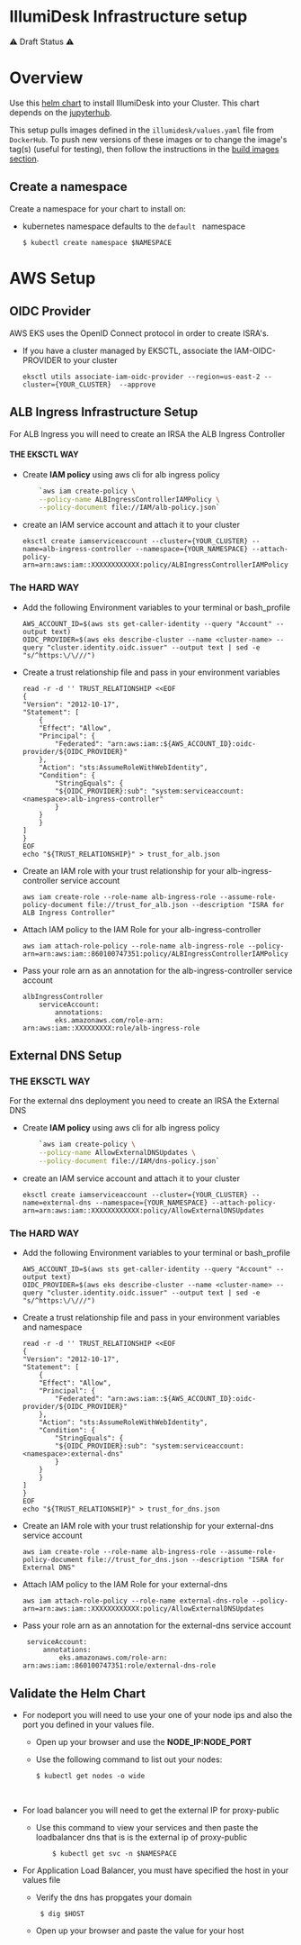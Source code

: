 # IllumiDesk Infrastructure setup

:warning: Draft Status :warning:

# Overview

Use this [helm chart](https://helm.sh/docs/topics/charts/) to install IllumiDesk into your Cluster. This chart depends on the [jupyterhub](https://zero-to-jupyterhub.readthedocs.io/en/latest/).

This setup pulls images defined in the `illumidesk/values.yaml` file from `DockerHub`. To push new versions of these images or to change the image's tag(s) (useful for testing), then follow the instructions in the [build images section](#build-images).  


## Create a namespace

Create a namespace for your chart to install on:
  * kubernetes namespace defaults to the ```default ``` namespace

        $ kubectl create namespace $NAMESPACE

# AWS Setup

## OIDC Provider

AWS EKS uses the OpenID Connect protocol in order to create ISRA's.

  * If you have a cluster managed by EKSCTL, associate the IAM-OIDC-PROVIDER to your cluster
    
        eksctl utils associate-iam-oidc-provider --region=us-east-2 --cluster={YOUR_CLUSTER}  --approve

## ALB Ingress Infrastructure Setup
For ALB Ingress you will need to create an IRSA the ALB Ingress Controller

#### THE EKSCTL WAY
  *  Create **IAM policy** using aws cli for alb ingress policy
        ```Bash    
            `aws iam create-policy \
            --policy-name ALBIngressControllerIAMPolicy \
            --policy-document file://IAM/alb-policy.json` 
        ```

  * create an IAM service account and attach it to your cluster
        
        eksctl create iamserviceaccount --cluster={YOUR_CLUSTER} --name=alb-ingress-controller --namespace={YOUR_NAMESPACE} --attach-policy-arn=arn:aws:iam::XXXXXXXXXXXX:policy/ALBIngressControllerIAMPolicy

### The HARD WAY
  * Add the following Environment variables to your terminal or bash_profile
        
        AWS_ACCOUNT_ID=$(aws sts get-caller-identity --query "Account" --output text)
        OIDC_PROVIDER=$(aws eks describe-cluster --name <cluster-name> --query "cluster.identity.oidc.issuer" --output text | sed -e "s/^https:\/\///")
  * Create a trust relationship file and pass in your environment variables
    
        read -r -d '' TRUST_RELATIONSHIP <<EOF
        {
        "Version": "2012-10-17",
        "Statement": [
            {
            "Effect": "Allow",
            "Principal": {
                "Federated": "arn:aws:iam::${AWS_ACCOUNT_ID}:oidc-provider/${OIDC_PROVIDER}"
            },
            "Action": "sts:AssumeRoleWithWebIdentity",
            "Condition": {
                "StringEquals": {
                "${OIDC_PROVIDER}:sub": "system:serviceaccount:<namespace>:alb-ingress-controller"
                }
            }
            }
        ]
        }
        EOF
        echo "${TRUST_RELATIONSHIP}" > trust_for_alb.json

  * Create an IAM role with your trust relationship for your alb-ingress-controller service account
        
        aws iam create-role --role-name alb-ingress-role --assume-role-policy-document file://trust_for_alb.json --description "ISRA for ALB Ingress Controller"
  * Attach IAM policy to the IAM Role for your alb-ingress-controller
        
        aws iam attach-role-policy --role-name alb-ingress-role --policy-arn=arn:aws:iam::860100747351:policy/ALBIngressControllerIAMPolicy
  
  * Pass your role arn as an annotation for the alb-ingress-controller service account
        
        albIngressController
            serviceAccount:
                annotations:
                eks.amazonaws.com/role-arn: arn:aws:iam::XXXXXXXXX:role/alb-ingress-role


## External DNS Setup

### THE EKSCTL WAY

For the external dns deployment you need to create an IRSA the External DNS
  *  Create **IAM policy** using aws cli for alb ingress policy
        ```Bash    
            `aws iam create-policy \
            --policy-name AllowExternalDNSUpdates \
            --policy-document file://IAM/dns-policy.json` 
        ```
  * create an IAM service account and attach it to your cluster
        
        eksctl create iamserviceaccount --cluster={YOUR_CLUSTER} --name=external-dns --namespace={YOUR_NAMESPACE} --attach-policy-arn=arn:aws:iam::XXXXXXXXXXXX:policy/AllowExternalDNSUpdates

### The HARD WAY
  * Add the following Environment variables to your terminal or bash_profile
        
        AWS_ACCOUNT_ID=$(aws sts get-caller-identity --query "Account" --output text)
        OIDC_PROVIDER=$(aws eks describe-cluster --name <cluster-name> --query "cluster.identity.oidc.issuer" --output text | sed -e "s/^https:\/\///")
  * Create a trust relationship file and pass in your environment variables and namespace
    
        read -r -d '' TRUST_RELATIONSHIP <<EOF
        {
        "Version": "2012-10-17",
        "Statement": [
            {
            "Effect": "Allow",
            "Principal": {
                "Federated": "arn:aws:iam::${AWS_ACCOUNT_ID}:oidc-provider/${OIDC_PROVIDER}"
            },
            "Action": "sts:AssumeRoleWithWebIdentity",
            "Condition": {
                "StringEquals": {
                "${OIDC_PROVIDER}:sub": "system:serviceaccount:<namespace>:external-dns"
                }
            }
            }
        ]
        }
        EOF
        echo "${TRUST_RELATIONSHIP}" > trust_for_dns.json

  * Create an IAM role with your trust relationship for your external-dns service account
        
        aws iam create-role --role-name alb-ingress-role --assume-role-policy-document file://trust_for_dns.json --description "ISRA for External DNS"
  
  * Attach IAM policy to the IAM Role for your external-dns
        
        aws iam attach-role-policy --role-name external-dns-role --policy-arn=arn:aws:iam::XXXXXXXXXXXX:policy/AllowExternalDNSUpdates

 * Pass your role arn as an annotation for the external-dns service account

        serviceAccount:
            annotations:
                eks.amazonaws.com/role-arn: arn:aws:iam::860100747351:role/external-dns-role

## Validate the Helm Chart

* For nodeport you will need to use your one of your node ips and also the port you defined in your values file. 
  * Open up your browser and use the **NODE_IP:NODE_PORT**
  * Use the following command to list out your nodes:
        
        $ kubectl get nodes -o wide 
          

* For load balancer you will need to get the external IP for proxy-public 
  * Use this command to view your services and then paste the loadbalancer dns that is is the external ip of proxy-public

            $ kubectl get svc -n $NAMESPACE

* For Application Load Balancer, you must have specified the host in your values file
    *  Verify the dns has propgates your domain

            $ dig $HOST 

    * Open up your browser and paste the value for your host







